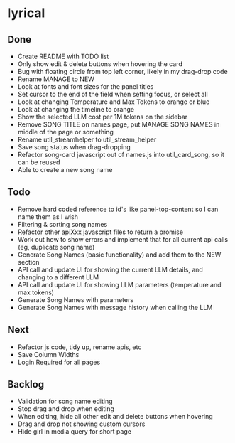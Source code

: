 # lyrical

## Done
 - Create README with TODO list
 - Only show edit & delete buttons when hovering the card
 - Bug with floating circle from top left corner, likely in my drag-drop code
 - Rename MANAGE to NEW
 - Look at fonts and font sizes for the panel titles
 - Set cursor to the end of the field when setting focus, or select all
 - Look at changing Temperature and Max Tokens to orange or blue
 - Look at changing the timeline to orange
 - Show the selected LLM cost per 1M tokens on the sidebar
 - Remove SONG TITLE on names page, put MANAGE SONG NAMES in middle of the page or something
 - Rename util_streamhelper to util_stream_helper
 - Save song status when drag-dropping
 - Refactor song-card javascript out of names.js into util_card_song, so it can be reused
 - Able to create a new song name


## Todo
 - Remove hard coded reference to id's like panel-top-content so I can name them as I wish
 - Filtering & sorting song names
 - Refactor other apiXxx javascript files to return a promise
 - Work out how to show errors and implement that for all current api calls (eg, duplicate song name)
 - Generate Song Names (basic functionality) and add them to the NEW section
 - API call and update UI for showing the current LLM details, and changing to a different LLM
 - API call and update UI for showing LLM parameters (temperature and max tokens)
 - Generate Song Names with parameters
 - Generate Song Names with message history when calling the LLM


## Next
 - Refactor js code, tidy up, rename apis, etc
 - Save Column Widths
 - Login Required for all pages


## Backlog
 - Validation for song name editing
 - Stop drag and drop when editing
 - When editing, hide all other edit and delete buttons when hovering
 - Drag and drop not showing custom cursors
 - Hide girl in media query for short page
